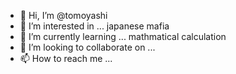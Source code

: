 - 👋 Hi, I’m @tomoyashi
- 👀 I’m interested in ... japanese mafia
- 🌱 I’m currently learning ... mathmatical calculation
- 💞️ I’m looking to collaborate on ...
- 📫 How to reach me ...

<!---
tomoyashi/tomoyashi is a ✨ special ✨ repository because its `README.md` (this file) appears on your GitHub profile.
You can click the Preview link to take a look at your changes.
--->
